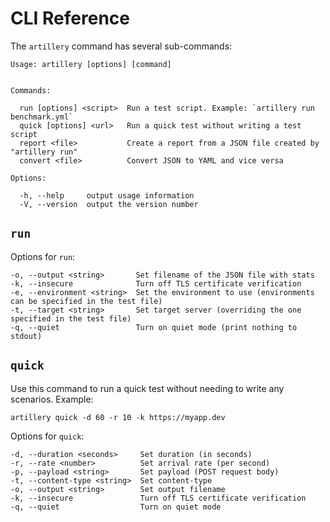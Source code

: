 # CLI Reference

The `artillery` command has several sub-commands:

```text
Usage: artillery [options] [command]


Commands:

  run [options] <script>  Run a test script. Example: `artillery run benchmark.yml`
  quick [options] <url>   Run a quick test without writing a test script
  report <file>           Create a report from a JSON file created by "artillery run"
  convert <file>          Convert JSON to YAML and vice versa

Options:

  -h, --help     output usage information
  -V, --version  output the version number
```

## `run`

Options for `run`:

```text
-o, --output <string>       Set filename of the JSON file with stats
-k, --insecure              Turn off TLS certificate verification
-e, --environment <string>  Set the environment to use (environments can be specified in the test file)
-t, --target <string>       Set target server (overriding the one specified in the test file)
-q, --quiet                 Turn on quiet mode (print nothing to stdout)
```

## `quick`

Use this command to run a quick test without needing to write any scenarios. Example:

`artillery quick -d 60 -r 10 -k https://myapp.dev`

Options for `quick`:

```text
-d, --duration <seconds>     Set duration (in seconds)
-r, --rate <number>          Set arrival rate (per second)
-p, --payload <string>       Set payload (POST request body)
-t, --content-type <string>  Set content-type
-o, --output <string>        Set output filename
-k, --insecure               Turn off TLS certificate verification
-q, --quiet                  Turn on quiet mode
```
